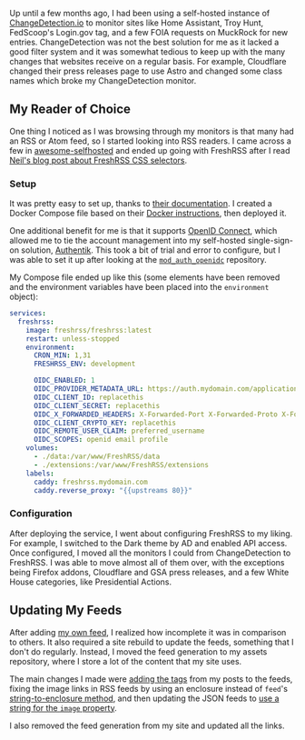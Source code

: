 Up until a few months ago, I had been using a self-hosted instance of [ChangeDetection.io](https://changedetection.io)
to monitor sites like Home Assistant, Troy Hunt, FedScoop's Login.gov tag, and a few FOIA requests
on MuckRock for new entries. ChangeDetection was not the best solution for me as it lacked a good
filter system and it was somewhat tedious to keep up with the many changes that websites receive on
a regular basis. For example, Cloudflare changed their press releases page to use Astro and changed
some class names which broke my ChangeDetection monitor.

## My Reader of Choice

One thing I noticed as I was browsing through my monitors is that many had an RSS or Atom feed, so
I started looking into RSS readers. I came across a few in [awesome-selfhosted](https://awesome-selfhosted.net/tags/feed-readers.html)
and ended up going with FreshRSS after I read [Neil's blog post about FreshRSS CSS selectors](https://neilzone.co.uk/2024/05/using-css-selectors-in-freshrss-to-automatically-retrieve-the-full-text-of-partial-text-rss-feeds).

### Setup

It was pretty easy to set up, thanks to [their documentation](https://freshrss.github.io/FreshRSS/en/).
I created a Docker Compose file based on their [Docker instructions](https://github.com/FreshRSS/FreshRSS/tree/edge/Docker),
then deployed it.

One additional benefit for me is that it supports [OpenID Connect](https://freshrss.github.io/FreshRSS/en/admins/16_OpenID-Connect.html),
which allowed me to tie the account management into my self-hosted single-sign-on solution,
[Authentik](https://goauthentik.io). This took a bit of trial and error to configure, but I was able
to set it up after looking at the [`mod_auth_openidc`](https://github.com/OpenIDC/mod_auth_openidc)
repository.

My Compose file ended up like this (some elements have been removed and the environment variables
have been placed into the `environment` object):

```yaml
services:
  freshrss:
    image: freshrss/freshrss:latest
    restart: unless-stopped
    environment:
      CRON_MIN: 1,31
      FRESHRSS_ENV: development

      OIDC_ENABLED: 1
      OIDC_PROVIDER_METADATA_URL: https://auth.mydomain.com/application/o/freshrss/.well-known/openid-configuration
      OIDC_CLIENT_ID: replacethis
      OIDC_CLIENT_SECRET: replacethis
      OIDC_X_FORWARDED_HEADERS: X-Forwarded-Port X-Forwarded-Proto X-Forwarded-Host
      OIDC_CLIENT_CRYPTO_KEY: replacethis
      OIDC_REMOTE_USER_CLAIM: preferred_username
      OIDC_SCOPES: openid email profile
    volumes:
      - ./data:/var/www/FreshRSS/data
      - ./extensions:/var/www/FreshRSS/extensions
    labels:
      caddy: freshrss.mydomain.com
      caddy.reverse_proxy: "{{upstreams 80}}"
```

### Configuration

After deploying the service, I went about configuring FreshRSS to my liking. For example, I switched
to the Dark theme by AD and enabled API access. Once configured, I moved all the monitors I could
from ChangeDetection to FreshRSS. I was able to move almost all of them over, with the exceptions
being Firefox addons, Cloudflare and GSA press releases, and a few White House categories, like
Presidential Actions.

<!-- NOTE: Should the exceptions be linked? -->

## Updating My Feeds

After adding [my own feed](https://assets.hkamran.com/website/feed.atom), I realized how incomplete
it was in comparison to others. It also required a site rebuild to update the feeds, something that
I don't do regularly. Instead, I moved the feed generation to my assets repository, where I store
a lot of the content that my site uses.

The main changes I made were [adding the tags](https://github.com/hkamran80/assets/blob/9eccfec156e9db6375a714d464a6630f25a59e93/lib/feed.js#L68)
from my posts to the feeds, fixing the image links in RSS feeds by using an enclosure instead of
`feed`'s [string-to-enclosure method](https://github.com/jpmonette/feed/blob/8ca7f3e4e8e421e2a2632bb9524385e86f30744c/src/rss2.ts#L215-L223),
and then updating the JSON feeds to [use a string for the `image` property](https://github.com/hkamran80/assets/blob/9eccfec156e9db6375a714d464a6630f25a59e93/lib/feed.js#L88-L91).

I also removed the feed generation from my site and updated all the links.
